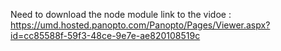 Need to download the node module 
link to the vidoe : https://umd.hosted.panopto.com/Panopto/Pages/Viewer.aspx?id=cc85588f-59f3-48ce-9e7e-ae820108519c 
